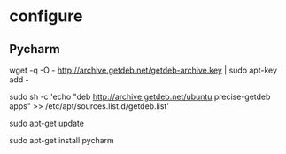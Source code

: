 # configure

## Pycharm
wget -q -O - http://archive.getdeb.net/getdeb-archive.key | sudo apt-key add -

sudo sh -c 'echo "deb http://archive.getdeb.net/ubuntu precise-getdeb apps" >> /etc/apt/sources.list.d/getdeb.list'

sudo apt-get update

sudo apt-get install pycharm
